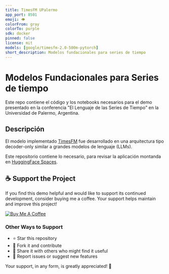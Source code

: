 ```yaml
---
title: TimesFM UPalermo
app_port: 8501
emoji: 👁
colorFrom: gray
colorTo: purple
sdk: docker
pinned: false
license: mit
models: [google/timesfm-2.0-500m-pytorch]
short_description: Modelos fundacionales para series de tiempo
---
```


# Modelos Fundacionales para Series de tiempo

Este repo contiene el código y los notebooks necesarios para el demo presentado en la conferencia "El Lenguaje de las Series de Tiempo" en la Universidad de Palermo, Argentina.

## Descripción

El modelo implementado [TimesFM](https://research.google/blog/a-decoder-only-foundation-model-for-time-series-forecasting/) fue desarrollado en una arquitectura tipo decoder-only similar a grandes modelos de lenguaje (LLMs).

Este repositorio contiene lo necesario, para revisar la aplicación montanda en [HuggingFace Spaces]().


## ☕ Support the Project

If you find this demo helpful and would like to support its continued development, consider buying me a coffee. Your support helps maintain and improve this project!

[![Buy Me A Coffee](https://www.buymeacoffee.com/assets/img/custom_images/orange_img.png)](https://www.paypal.com/paypalme/sebassarasti)

### Other Ways to Support
- ⭐ Star this repository
- 🍴 Fork it and contribute
- 📢 Share it with others who might find it useful
- 🐛 Report issues or suggest new features

Your support, in any form, is greatly appreciated! 🙏